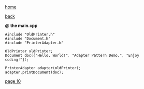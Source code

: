 [home](./page01.md)

[back](./page08.md)

**@ the main.cpp**


```
#include "OldPrinter.h"
#include "Document.h"
#include "PrinterAdapter.h"
```


```
OldPrinter oldPrinter;
Document doc({"Hello, World!", "Adapter Pattern Demo.", "Enjoy coding!"});

PrinterAdapter adapter(oldPrinter);
adapter.printDocument(doc);
```


[page 10](./page10.md)
